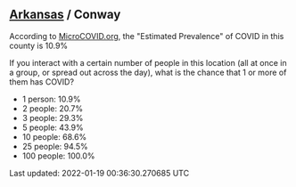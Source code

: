 
## [Arkansas](/united-states/arkansas) / Conway

According to [MicroCOVID.org](http://microcovid.org),
the "Estimated Prevalence" of COVID in this county is 10.9%

If you interact with a certain number of people in this location
(all at once in a group, or spread out across the day), what is the chance that
1 or more of them has COVID?

- 1 person: 10.9%
- 2 people: 20.7%
- 3 people: 29.3%
- 5 people: 43.9%
- 10 people: 68.6%
- 25 people: 94.5%
- 100 people: 100.0%

Last updated: 2022-01-19 00:36:30.270685 UTC
